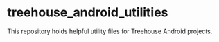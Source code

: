 treehouse_android_utilities
===========================

This repository holds helpful utility files for Treehouse Android projects. 
